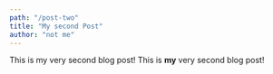 ```yaml
---
path: "/post-two"
title: "My second Post"
author: "not me"
---
```


This is my very second blog post!
This is **my** very second blog post!